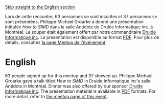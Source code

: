 [Skip straight to the English section](#english)

Lors de cette rencontre, 63 personnes se sont inscrites et 37 personnes se sont présentées. Philippe Michael Groarke a donné une présentation intitulée *How to SIMD* dans la salle Antidote de Druide Informatique inc. à Montréal. Le souper était également offert par notre commanditaire [Druide Informatique inc](https://www.druide.com). La présentation est disponible au format [PDF](https://github.com/CppMtl/Meetups/blob/master/2018/2018-04-26%20%5BPhilippe%20Michael%20Groarke%5D%20How%20To%20SIMD/How%20To%20SIMD.pdf). Pour plus de détails, consultez [la page Meetup de l'événement](https://www.meetup.com/CppMtl/events/248338745/).

# English
63 people signed up for this meetup and 37 showed up. Philippe Michael Groarke gave a talk titled *How to SIMD* in Druide Informatique inc's salle Antidote in Montréal. Dinner was also offered by our sponsor [Druide Informatique inc](https://www.druide.com). The presentation material is available in [PDF](https://github.com/CppMtl/Meetups/blob/master/2018/2018-04-26%20%5BPhilippe%20Michael%20Groarke%5D%20How%20To%20SIMD/How%20To%20SIMD.pdf) formats. For more detail, refer to [the meetup page of this event](https://www.meetup.com/CppMtl/events/248338745/).

